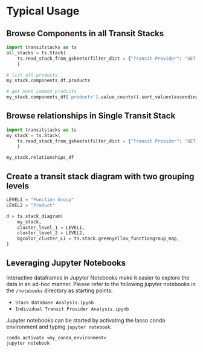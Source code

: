 # Typical Usage

## Browse Components in all Transit Stacks

```python
import transitstacks as ts
all_stacks = ts.Stack(
    ts.read_stack_from_gsheets(filter_dict = {"Transit Provider": "GET Bus"})
    )

# list all products
my_stack.components_df.products

# get most common products
my_stack.components_df['products'].value_counts().sort_values(as‌​cending=False)
```

## Browse relationships in Single Transit Stack

```python
import transitstacks as ts
my_stack = ts.Stack(
    ts.read_stack_from_gsheets(filter_dict = {"Transit Provider": "GET Bus"})
    )

my_stack.relationships_df
```

## Create a transit stack diagram with two grouping levels

```python
LEVEL1 = "Function Group"
LEVEL2 = "Product"

d = ts.stack_diagram(
    my_stack,
    cluster_level_1 = LEVEL1,
    cluster_level_2 = LEVEL2,
    bgcolor_cluster_L1 = ts.stack.greenyellow_functiongroup_map,
)

```

## Leveraging Jupyter Notebooks

Interactive dataframes in Jupyter Notebooks make it easier to explore the data in an ad-hoc manner.  Please refer to the following jupyter notebooks in the `/notebooks` directory as starting points:

- `Stack Database Analysis.ipynb`
- `Individual Transit Provider Analysis.ipynb`

 Jupyter notebooks can be started by activating the lasso conda environment and typing `jupyter notebook`:

 `conda activate <my_conda_environment>`   
 `jupyter notebook`  
